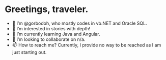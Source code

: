 # Greetings, traveler.

- 👋 I’m @gorbodoh, who mostly codes in vb.NET and Oracle SQL.
- 👀 I’m interested in stories with depth!
- 🌱 I’m currently learning Java and Angular.
- 💞️ I’m looking to collaborate on n/a.
- 📫 How to reach me? Currently, I provide no way to be reached as I am just starting out.

<!---
gorbodoh/gorbodoh is a ✨ special ✨ repository because its `README.md` (this file) appears on your GitHub profile.
You can click the Preview link to take a look at your changes.
--->
